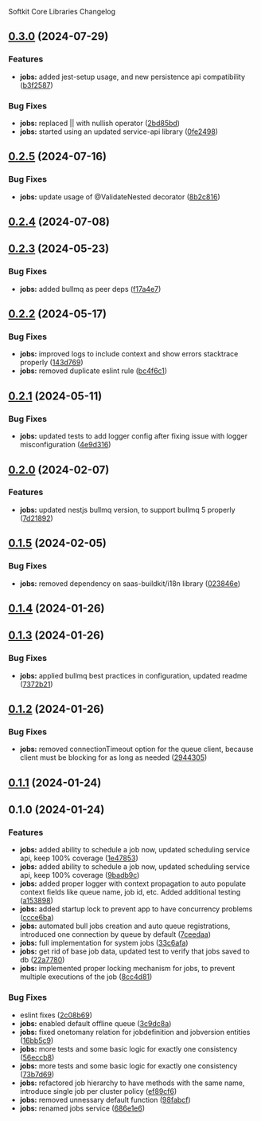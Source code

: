 Softkit Core Libraries Changelog
## [0.3.0](https://github.com/softkitit/softkit-core/compare/jobs-0.2.5...jobs-0.3.0) (2024-07-29)


### Features

* **jobs:** added jest-setup usage, and new persistence api compatibility ([b3f2587](https://github.com/softkitit/softkit-core/commit/b3f258724f57728bfbd656c42e447194f5fdaa79))


### Bug Fixes

* **jobs:** replaced || with nullish operator ([2bd85bd](https://github.com/softkitit/softkit-core/commit/2bd85bdf3d7f661fa27d2cbfd399a6e486f94eb7))
* **jobs:** started using an updated service-api library ([0fe2498](https://github.com/softkitit/softkit-core/commit/0fe2498dac5232db128a39b63e196504db050582))

## [0.2.5](https://github.com/softkitit/softkit-core/compare/jobs-0.2.4...jobs-0.2.5) (2024-07-16)


### Bug Fixes

* **jobs:** update usage of @ValidateNested decorator ([8b2c816](https://github.com/softkitit/softkit-core/commit/8b2c816259cec7166cfbd464d7d860a0ee340e2f))

## [0.2.4](https://github.com/softkitit/softkit-core/compare/jobs-0.2.3...jobs-0.2.4) (2024-07-08)

## [0.2.3](https://github.com/softkitit/softkit-core/compare/jobs-0.2.2...jobs-0.2.3) (2024-05-23)


### Bug Fixes

* **jobs:** added bullmq as peer deps ([f17a4e7](https://github.com/softkitit/softkit-core/commit/f17a4e765a92fad59bdcc2d39e8c0280ebcde83c))

## [0.2.2](https://github.com/softkitit/softkit-core/compare/jobs-0.2.1...jobs-0.2.2) (2024-05-17)


### Bug Fixes

* **jobs:** improved logs to include context and show errors stacktrace properly ([143d769](https://github.com/softkitit/softkit-core/commit/143d7698ad2b6dab83d4c52bf62b88b16f25648b))
* **jobs:** removed duplicate eslint rule ([bc4f6c1](https://github.com/softkitit/softkit-core/commit/bc4f6c1b893f33f1c25cab86b6d65a042958d123))

## [0.2.1](https://github.com/softkitit/softkit-core/compare/jobs-0.2.0...jobs-0.2.1) (2024-05-11)


### Bug Fixes

* **jobs:** updated tests to add logger config after fixing issue with logger misconfiguration ([4e9d316](https://github.com/softkitit/softkit-core/commit/4e9d3163145b0a427b13d335342ada3f7e0be1d1))

## [0.2.0](https://github.com/softkitit/softkit-core/compare/jobs-0.1.5...jobs-0.2.0) (2024-02-07)


### Features

* **jobs:** updated nestjs bullmq version, to support bullmq 5 properly ([7d21892](https://github.com/softkitit/softkit-core/commit/7d21892473e3b17ae9ff7f1824b9857ddb716946))

## [0.1.5](https://github.com/softkitit/softkit-core/compare/jobs-0.1.4...jobs-0.1.5) (2024-02-05)


### Bug Fixes

* **jobs:** removed dependency on saas-buildkit/i18n library ([023846e](https://github.com/softkitit/softkit-core/commit/023846ec132c837f0bedc66754d190945b9b6d95))

## [0.1.4](https://github.com/softkitit/softkit-core/compare/jobs-0.1.3...jobs-0.1.4) (2024-01-26)

## [0.1.3](https://github.com/softkitit/softkit-core/compare/jobs-0.1.2...jobs-0.1.3) (2024-01-26)


### Bug Fixes

* **jobs:** applied bullmq best practices in configuration, updated readme ([7372b21](https://github.com/softkitit/softkit-core/commit/7372b211d1d270de16599c603967b1d9f69be413))

## [0.1.2](https://github.com/softkitit/softkit-core/compare/jobs-0.1.1...jobs-0.1.2) (2024-01-26)


### Bug Fixes

* **jobs:** removed connectionTimeout option for the queue client, because client must be blocking for as long as needed ([2944305](https://github.com/softkitit/softkit-core/commit/2944305b4fea94ee55ea88c8603611e245239c51))

## [0.1.1](https://github.com/softkitit/softkit-core/compare/jobs-0.1.0...jobs-0.1.1) (2024-01-24)

## 0.1.0 (2024-01-24)


### Features

* **jobs:** added ability to schedule a job now, updated scheduling service api, keep 100% coverage ([1e47853](https://github.com/softkitit/softkit-core/commit/1e478534c13882ddc92cd7ee9239e6f2cb1dfd00))
* **jobs:** added ability to schedule a job now, updated scheduling service api, keep 100% coverage ([9badb9c](https://github.com/softkitit/softkit-core/commit/9badb9cba89cfb0906a0ebea6c7909591920235d))
* **jobs:** added proper logger with context propagation to auto populate context fields like queue name, job id, etc. Added additional testing ([a153898](https://github.com/softkitit/softkit-core/commit/a1538988d5ef7cfa5fe17f86466acdd5a2000e84))
* **jobs:** added startup lock to prevent app to have concurrency problems ([ccce6ba](https://github.com/softkitit/softkit-core/commit/ccce6bac31e3e041a2ba4057f4f1ea76b55e4427))
* **jobs:** automated bull jobs creation and auto queue registrations, introduced one connection by queue by default ([7ceedaa](https://github.com/softkitit/softkit-core/commit/7ceedaad2a1f875e282880899b93453108ba3d68))
* **jobs:** full implementation for system jobs ([33c6afa](https://github.com/softkitit/softkit-core/commit/33c6afa3c2583bc97f5355b770861b3218d25b85))
* **jobs:** get rid of base job data, updated test to verify that jobs saved to db ([22a7780](https://github.com/softkitit/softkit-core/commit/22a77805b0094e762e7149434fa254ecb459715a))
* **jobs:** implemented proper locking mechanism for jobs, to prevent multiple executions of the job ([8cc4d81](https://github.com/softkitit/softkit-core/commit/8cc4d8114cdf9d44ab4f6f49b79e76d7a9e283fb))


### Bug Fixes

* eslint fixes ([2c08b69](https://github.com/softkitit/softkit-core/commit/2c08b69e37c1bf3fd3000c4703603657eeba7f06))
* **jobs:** enabled default offline queue ([3c9dc8a](https://github.com/softkitit/softkit-core/commit/3c9dc8a7fe0c9b56356463f28c8ce91436550ff2))
* **jobs:** fixed onetomany relation for jobdefinition and jobversion entities ([16bb5c9](https://github.com/softkitit/softkit-core/commit/16bb5c962594d59f517d028d465826e1afe467c2))
* **jobs:** more tests and some basic logic for exactly one consistency ([56eccb8](https://github.com/softkitit/softkit-core/commit/56eccb868d5d72ec2c41be1e328f58dbd0a283ce))
* **jobs:** more tests and some basic logic for exactly one consistency ([73b7d69](https://github.com/softkitit/softkit-core/commit/73b7d692e398f14954105835e32c8043c1d2b9d1))
* **jobs:** refactored job hierarchy to have methods with the same name, introduce single job per cluster policy ([ef89cf6](https://github.com/softkitit/softkit-core/commit/ef89cf6d72b98f5a94a02257d826203e1e1ed4ba))
* **jobs:** removed unnessary default function ([98fabcf](https://github.com/softkitit/softkit-core/commit/98fabcfdf3b115c58952f6e85126f973af735d6e))
* **jobs:** renamed jobs service ([686e1e6](https://github.com/softkitit/softkit-core/commit/686e1e6cbfbaf16ab2a0fce183ab1a90c054eb37))
